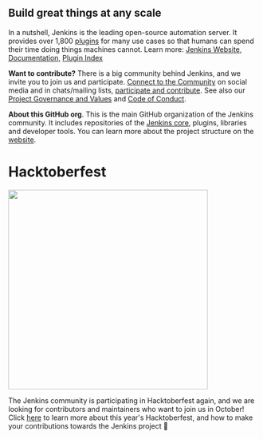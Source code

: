 ## Build great things at any scale

In a nutshell, Jenkins is the leading open-source automation server.
It provides over 1,800 [plugins](https://plugins.jenkins.io/) for many use cases so that humans can spend their time doing things machines cannot.
Learn more: [Jenkins Website](https://www.jenkins.io/), [Documentation](https://www.jenkins.io/doc/), [Plugin Index](https://plugins.jenkins.io/)

**Want to contribute?** There is a big community behind Jenkins, and we invite you to join us and participate.
[Connect to the Community](https://www.jenkins.io/participate/connect/) on social media and in chats/mailing lists,
[participate and contribute](https://www.jenkins.io/participate/).
See also our [Project Governance and Values](https://www.jenkins.io/project/governance/) and [Code of Conduct](https://www.jenkins.io/project/conduct/).

**About this GitHub org**.
This is the main GitHub organization of the Jenkins community.
It includes repositories of the [Jenkins core](https://github.com/jenkinsci/jenkins), plugins, libraries and developer tools.
You can learn more about the project structure on the [website](https://www.jenkins.io/participate/code/).

# Hacktoberfest

<a href="https://www.jenkins.io/events/hacktoberfest/">
  <picture>
      <source width="400" media="(prefers-color-scheme: dark)" srcset="https://user-images.githubusercontent.com/13383509/192602080-715854aa-eaeb-442c-b208-9b5595a7c376.svg">
      <img width="400" src="https://user-images.githubusercontent.com/13383509/192601744-52ccbb5e-3d51-4f07-b76d-2fc927bfacfb.svg">
  </picture>
</a>
<br/>

The Jenkins community is participating in Hacktoberfest again, and we are looking for contributors and maintainers who want to join us in October!  
Click [here](https://www.jenkins.io/events/hacktoberfest/) to learn more about this year's Hacktoberfest, and how to make your contributions towards the Jenkins project 🎉
